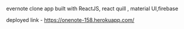  evernote clone app built with ReactJS, react quill , material UI,firebase
 
 deployed link - https://onenote-158.herokuapp.com/ 
